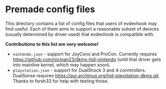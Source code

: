 # Premade config files

This directory contains a list of config files that users of evdevhook may find useful. Each of them aims to support a
reasonable subset of devices (usually determined by driver used) that evdevhook is compatible with.

**Contributions to this list are very welcome!**

* `nintendo.json` - support for JoyCons and ProCon.
Currently requires https://github.com/nicman23/dkms-hid-nintendo (until that driver gets into mainline kernel, which may happen soon).
* `playstation.json` - support for DualShock 3 and 4 conntrollers. DualSense requires https://aur.archlinux.org/hid-playstation-dkms.git. Thanks to forsh33 for help with testing those.
